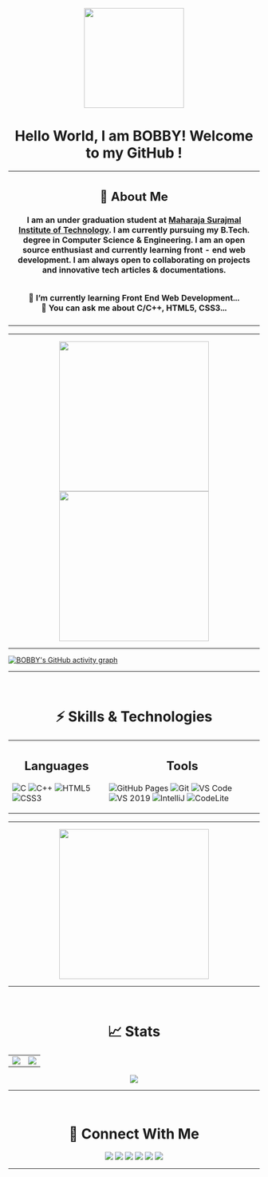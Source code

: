 <!-- Waveing GIF -->

<p align = "center">
<img src = "https://user-images.githubusercontent.com/87887741/138137569-c03af614-7c08-43d8-b2ad-4ea28864022f.gif" width = "200" hight = "200">
</p>

<!-- Heading -->

<h1 align = "center">Hello World, I am BOBBY! Welcome to my GitHub !</h1>

<!-- About Me -->

<table>
<tr>
<td>
<h2 align = "center">📖 About Me</h2>
<h4 align = "center">
I am an under graduation student at <a href = "https://www.msit.in/">Maharaja Surajmal Institute of Technology</a>. I am currently pursuing my B.Tech. degree in Computer Science & Engineering. I am an open source enthusiast and currently learning front - end web development. I am always open to collaborating on projects and innovative tech articles & documentations.<br><br>

<p align = "center">
🌱 I’m currently learning Front End Web Development...<br>
💬 You can ask me about C/C++, HTML5, CSS3...
</p>
</h4>
</td>
</tr>
</table>
<hr>

<!-- <table>
<tr>
<td>
<h4>
🔭 I’m currently working on ...
🌱 I’m currently learning Front End Web Development
👯 I’m looking to collaborate on ...
🤔 I’m looking for help with ...
💬 Ask me about C/C++, HTML, CSS
📫 How to reach me: ...
😄 Pronouns: ...
⚡ Fun fact: ...
</h4>
</td>
</tr>
</table>
<hr> -->

<!-- Images -->

<p align="center">
<img align="center" src="https://user-images.githubusercontent.com/87887741/138168198-ecc31b5b-fb90-4987-b0f7-1da093756400.png" width = "300">
<img align="center" src="https://user-images.githubusercontent.com/87887741/138168941-8c5890be-2130-497b-b9a1-2c03ba0d1207.png" width = "300">
</p>
<hr>

<!-- GitHub Contribution Graph -->

[![BOBBY's GitHub activity graph](https://activity-graph.herokuapp.com/graph?username=kashyap1905&theme=react-dark)](https://github.com/kashyap1905)
<hr>

<br>

<!-- Skills & Technology -->

<h1 align = "center">⚡ Skills & Technologies</h1>
<table align = "center">
<tr>
<td>
<h2 align = "center">Languages</h2>
  
![C](https://img.shields.io/badge/-C-00599C?style=flat-square&logo=c)
![C++](https://img.shields.io/badge/-C++-00599C?style=flat-square&logo=cplusplus)
![HTML5](https://img.shields.io/badge/-HTML5-E34F26?style=flat-square&logo=html5&logoColor=white)
![CSS3](https://img.shields.io/badge/-CSS3-1572B6?style=flat-square&logo=css3)
</td>
<td>
<h2 align = "center">Tools</h2>
  
![GitHub Pages](https://img.shields.io/badge/GitHub%20Pages-%23327FC7.svg?logo=github&style=flat-square&logoColor=white)
![Git](https://img.shields.io/badge/-Git-black?style=flat-square&logo=git)
![VS Code](https://img.shields.io/badge/-VS%20Code-007ACC?style=flat-square&logo=visual-studio-code)
![VS 2019](https://img.shields.io/badge/-Visual%20Studio%202019-purple?style=flat-square&logo=visual-studio)
![IntelliJ](https://img.shields.io/badge/IntelliJ%20IDEA-darkblue?style=flat-square&logo=Intellij-idea&logoColor=white)
![CodeLite](https://img.shields.io/badge/-Codelite-e1ad01?style=flat-square&logo=Codelite&logoColor=e1ad01)
</td>
</tr>
</table>
<hr>

<p align="center">
<img align="center" src="https://user-images.githubusercontent.com/87887741/138171656-80bfc204-e6c3-4a7d-83c2-5c003f671bf3.jpg" width = "300">
</p>
<hr><br>

<!-- GitHub Stats -->

<h1 align = "center">📈 Stats</h1>
<table align = "center">
<tr>
<td>
<img src="https://github-readme-stats.vercel.app/api?username=kashyap1905&include_all_commits=true&count_private=true&show_icons=true&line_height=20&theme=github_dark"/>
</td>
<td>
<img src="https://github-readme-stats.vercel.app/api/top-langs?username=kashyap1905&show_icons=true&locale=en&layout=compact&theme=github_dark" />
</td>
</tr>
</table>

<p align="center">
<img align="center" src="https://github-readme-streak-stats.herokuapp.com/?user=kashyap1905&theme=radical" />
</p>
<hr><br>

<!-- Connections on Web -->

<h1 align = "center">🔗 Connect With Me</h1>

<p align = "center">
<a href = "mailto:bobby.kumar.1905@gmail.com"><img src = "https://img.shields.io/badge/-Email-c14438?style=flat-square&logo=Gmail&logoColor=white&link=mailto:bobby.kumar.1905@gmail.com"></a>
<a href = "http://linkedin.com/in/bobby-kumar-0a11761b9"><img src = "https://img.shields.io/badge/-LinkedIn-blue?style=flat-square&logo=Linkedin&logoColor=white&link=http://linkedin.com/in/bobby-kumar-0a11761b9"></a>
<a href = "https://twitter.com/Kashyap1905"><img src = "https://img.shields.io/badge/Twitter-1DA1F2?style=flat-square&logo=twitter&logoColor=white"></a>
<a href = "https://t.me/Kashyap1905"><img src = "https://img.shields.io/badge/-Telegram-blue?style=flat-square&logo=Telegram&logoColor=white"></a>
<a href = "https://discordapp.com/users/817306916949983232"><img src = "https://img.shields.io/badge/-Discord-7289DA?style=flat-square&logo=discord&logoColor=white"></a>
<a href = "https://www.instagram.com/kashyap___002/"><img src = "https://img.shields.io/badge/-Instagram-darkred?style=flat-square&logo=instagram&logoColor=white&link=https://www.instagram.com/kashyap___002/"></a>
</p>
<hr>
